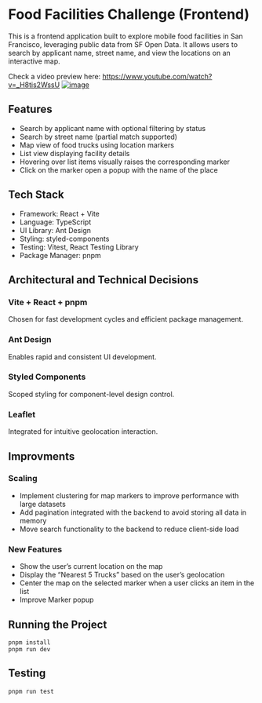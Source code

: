# Food Facilities Challenge (Frontend)

This is a frontend application built to explore mobile food facilities in San Francisco, leveraging public data from SF Open Data. It allows users to search by applicant name, street name, and view the locations on an interactive map.

Check a video preview here: https://www.youtube.com/watch?v=_H8tis2WssU
[![image](https://github.com/user-attachments/assets/fa6e961b-2bf8-4847-9403-096ea0088130)](https://www.youtube.com/watch?v=_H8tis2WssU)


## Features
- Search by applicant name with optional filtering by status
- Search by street name (partial match supported)
- Map view of food trucks using location markers
- List view displaying facility details
- Hovering over list items visually raises the corresponding marker
- Click on the marker open a popup with the name of the place


## Tech Stack
- Framework: React + Vite
- Language: TypeScript
- UI Library: Ant Design
- Styling: styled-components
- Testing: Vitest, React Testing Library
- Package Manager: pnpm

## Architectural and Technical Decisions

### Vite + React + pnpm

Chosen for fast development cycles and efficient package management.

### Ant Design

Enables rapid and consistent UI development.

### Styled Components

Scoped styling for component-level design control.

### Leaflet

Integrated for intuitive geolocation interaction.



## Improvments

### Scaling
- Implement clustering for map markers to improve performance with large datasets
- Add pagination integrated with the backend to avoid storing all data in memory
- Move search functionality to the backend to reduce client-side load

### New Features
- Show the user’s current location on the map
- Display the “Nearest 5 Trucks” based on the user’s geolocation
- Center the map on the selected marker when a user clicks an item in the list
- Improve Marker popup

## Running the Project 
```
pnpm install
pnpm run dev
```

## Testing
```
pnpm run test
```
